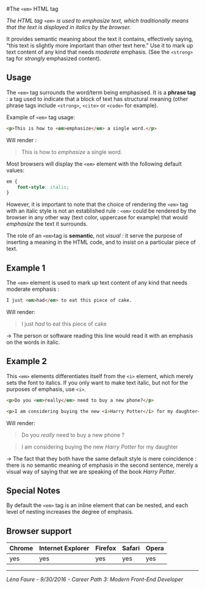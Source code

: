 #The `<em>` HTML tag

*The HTML tag `<em>` is used to emphasize text, which traditionally means that the text is displayed in italics by the browser.*

It provides semantic meaning about the text it contains, effectively saying, "this text is slightly more important than other text here." Use it to mark up text content of any kind that needs *moderate* emphasis. (See the `<strong>` tag for *strongly* emphasized content).

## Usage

The `<em>` tag surrounds the word/term being emphasised. It is a **phrase tag** : a tag used to indicate that a block of text has structural meaning (other phrase tags include `<strong>`, `<cite>` or `<code>` for example).

Example of `<em>` tag usage: 

```html
<p>This is how to <em>emphasize</em> a single word.</p>
```

Will render : 

>This is how to *emphasize* a single word.

Most browsers will display the `<em>` element with the following default values:

```css
em { 
    font-style: italic;
}
```

However, it is important to note that the choice of rendering the `<em>` tag with an italic style is not an established rule : `<em>` could be rendered by the browser in any other way (text color, uppercase for example) that would *emphasize* the text it surrounds.

The role of an `<em>`tag is **semantic**, not *visual* : it serve the purpose of inserting a meaning in the HTML code, and to insist on a particular piece of text.

## Example 1

The `<em>` element is used to mark up text content of any kind that needs moderate emphasis :

```html
I just <em>had</em> to eat this piece of cake.
```

Will render: 

>I just *had* to eat this piece of cake

→ The person or software reading this line would read it with an emphasis on the words in italic.

## Example 2

This `<em>` elements differentiates itself from the `<i>` element, which merely sets the font to italics. If you only want to make text italic, but not for the purposes of emphasis, use `<i>`.

```html
<p>Do you <em>really</em> need to buy a new phone?</p>

<p>I am considering buying the new <i>Harry Potter</i> for my daughter</p>
```

Will render: 

>Do you *really* need to buy a new phone ?

>I am considering buying the new *Harry Potter* for my daughter

→ The fact that they both have the same default style is mere coincidence : there is no semantic meaning of emphasis in the second sentence, merely a visual way of saying that we are speaking of the book *Harry Potter*.


## Special Notes

By default the `<em>` tag is an inline element that can be nested, and each level of nesting increases the degree of emphasis. 


## Browser support

| Chrome    | Internet Explorer        | Firefox   | Safari  | Opera   |
|---        |---                       |---        |---      |---      |
| yes       | yes                      | yes       | yes     | yes     |

---------------
*Léna Faure - 9/30/2016 - Career Path 3: Modern Front-End Developer*
